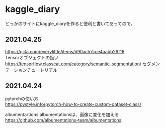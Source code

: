 # kaggle_diary
どっかのサイトにkaggle_diaryを作ると便利と書いてあってので。

## 2021.04.25  
  https://qiita.com/everylittle/items/d90ac57cce4aabb26f16  
  Tensorオブジェクトの扱い
  https://tensorflow.classcat.com/category/semantic-segmentation/
  セグメンテーションチュートリアル


## 2021.04.24      
  pytorchの使い方  
  https://pystyle.info/pytorch-how-to-create-custom-dataset-class/  
    
  albumentartions
  albumentationsは、画像に変化を加える  
  https://github.com/albumentations-team/albumentations
  
  
